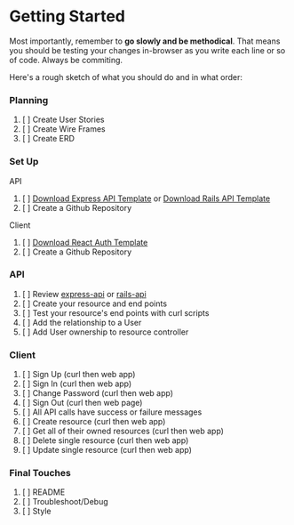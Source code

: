 # Getting Started

Most importantly, remember to **go slowly and be methodical**. That means you
should be testing your changes in-browser as you write each line or so of code.
Always be commiting.

Here's a rough sketch of what you should do and in what order:

### Planning

1.  [ ] Create User Stories
1.  [ ] Create Wire Frames
1.  [ ] Create ERD

### Set Up

API

1.  [ ] [Download Express API Template]() or [Download Rails API Template]()
1.  [ ] Create a Github Repository


Client

1.  [ ] [Download React Auth Template]()
1.  [ ] Create a Github Repository

### API
1.  [ ] Review [express-api]() or [rails-api]()
1.  [ ] Create your resource and end points
1.  [ ] Test your resource's end points with curl scripts
1.  [ ] Add the relationship to a User
1.  [ ] Add User ownership to resource controller

### Client

1.  [ ] Sign Up (curl then web app)
1.  [ ] Sign In (curl then web app)
1.  [ ] Change Password (curl then web app)
1.  [ ] Sign Out (curl then web page)
1.  [ ] All API calls have success or failure messages
1.  [ ] Create resource (curl then web app)
1.  [ ] Get all of their owned resources (curl then web app)
1.  [ ] Delete single resource (curl then web app)
1.  [ ] Update single resource (curl then web app)

### Final Touches
1.  [ ] README
2.  [ ] Troubleshoot/Debug
3.  [ ] Style
